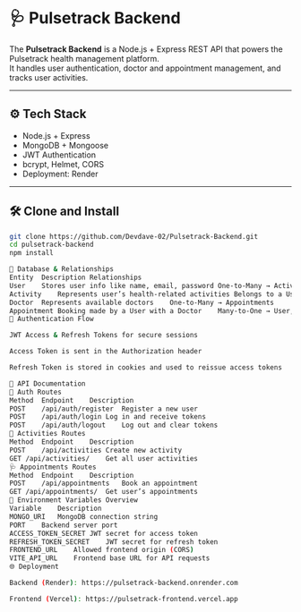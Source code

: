 # 🩺 Pulsetrack Backend

The **Pulsetrack Backend** is a Node.js + Express REST API that powers the Pulsetrack health management platform.  
It handles user authentication, doctor and appointment management, and tracks user activities.

---

## ⚙️ Tech Stack
- Node.js + Express  
- MongoDB + Mongoose  
- JWT Authentication  
- bcrypt, Helmet, CORS  
- Deployment: Render  

---

## 🛠️ Clone and Install

```bash
git clone https://github.com/Devdave-02/Pulsetrack-Backend.git
cd pulsetrack-backend
npm install

🧠 Database & Relationships
Entity	Description	Relationships
User	Stores user info like name, email, password	One-to-Many → Activities, Appointments
Activity	Represents user’s health-related activities	Belongs to a User
Doctor	Represents available doctors	One-to-Many → Appointments
Appointment	Booking made by a User with a Doctor	Many-to-One → User, Doctor
🔐 Authentication Flow

JWT Access & Refresh Tokens for secure sessions

Access Token is sent in the Authorization header

Refresh Token is stored in cookies and used to reissue access tokens

🚀 API Documentation
🔑 Auth Routes
Method	Endpoint	Description
POST	/api/auth/register	Register a new user
POST	/api/auth/login	Log in and receive tokens
POST	/api/auth/logout	Log out and clear tokens
🏃 Activities Routes
Method	Endpoint	Description
POST	/api/activities	Create new activity
GET	/api/activities/	Get all user activities
🩺 Appointments Routes
Method	Endpoint	Description
POST	/api/appointments	Book an appointment
GET	/api/appointments/	Get user’s appointments
🧰 Environment Variables Overview
Variable	Description
MONGO_URI	MongoDB connection string
PORT	Backend server port
ACCESS_TOKEN_SECRET	JWT secret for access token
REFRESH_TOKEN_SECRET	JWT secret for refresh token
FRONTEND_URL	Allowed frontend origin (CORS)
VITE_API_URL	Frontend base URL for API requests
🌐 Deployment

Backend (Render): https://pulsetrack-backend.onrender.com

Frontend (Vercel): https://pulsetrack-frontend.vercel.app
